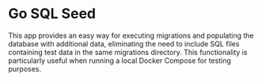 # Go SQL Seed

This app provides an easy way for executing migrations and populating the database with additional data, eliminating the need to include SQL files containing test data in the same migrations directory. This functionality is particularly useful when running a local Docker Compose for testing purposes.
